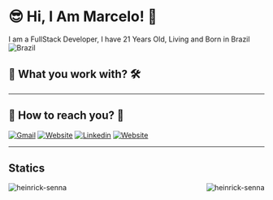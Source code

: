 <h1>😎 Hi, I Am Marcelo! 👋</h1>
<p>I am a FullStack Developer, I have 21 Years Old, Living and Born in Brazil <img alt="Brazil" src="https://raw.githubusercontent.com/stevenrskelton/flag-icon/master/png/16/country-4x3/br.png"></p>

<h2>🔎 What you work with? 🛠️</h2>
<div>

   <div>
      
   </div>
   
</div>

<hr>

<h2>🤳 How to reach you? 📲</h2>
<div>
   <a href="mailto:marcelohz198@gmail.com"><img alt="Gmail" src="https://img.shields.io/badge/Gmail-D14836?style=for-the-badge&logo=gmail&logoColor=white" /></a>
   <a href="https://marcelosenna.com.br/"><img alt="Website" src="https://img.shields.io/badge/website-000000?style=for-the-badge&logo=About.me&logoColor=white" /></a>
   <a href="https://www.linkedin.com/in/marcelo-heinrick/"><img alt="Linkedin" src="https://img.shields.io/badge/LinkedIn-0077B5?style=for-the-badge&logo=linkedin&logoColor=white"/></a>
   <a href="https://wa.me/5511967240380"><img alt="Website" src="https://img.shields.io/badge/WhatsApp-25D366?style=for-the-badge&logo=whatsapp&logoColor=white"/></a>
</ol>

<hr>

<h2>Statics</h2>
<img src="https://github-readme-stats.vercel.app/api/top-langs?username=heinrick-senna&show_icons=true&locale=pt-br" alt="heinrick-senna" /> <img align="right" src="https://github-readme-streak-stats.herokuapp.com/?user=heinrick-senna&locale=en&layout=compact" alt="heinrick-senna" />
